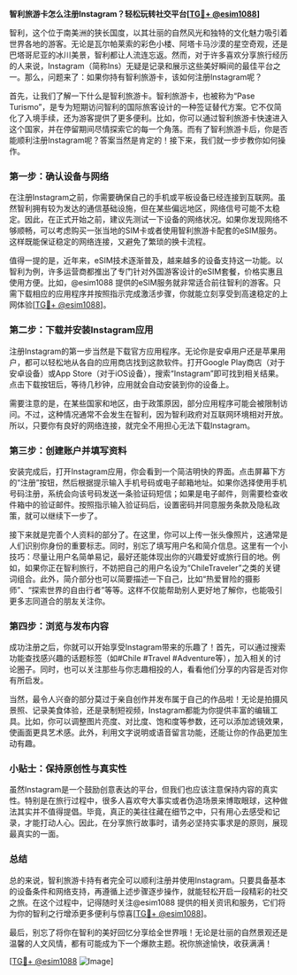 **智利旅游卡怎么注册Instagram？轻松玩转社交平台[[TG💪+ @esim1088](https://t.me/s/esim1088)]**

智利，这个位于南美洲的狭长国度，以其壮丽的自然风光和独特的文化魅力吸引着世界各地的游客。无论是瓦尔帕莱索的彩色小楼、阿塔卡马沙漠的星空奇观，还是巴塔哥尼亚的冰川美景，智利都让人流连忘返。然而，对于许多喜欢分享旅行经历的人来说，Instagram（简称Ins）无疑是记录和展示这些美好瞬间的最佳平台之一。那么，问题来了：如果你持有智利旅游卡，该如何注册Instagram呢？

首先，让我们了解一下什么是智利旅游卡。智利旅游卡，也被称为“Pase Turismo”，是专为短期访问智利的国际旅客设计的一种签证替代方案。它不仅简化了入境手续，还为游客提供了更多便利。比如，你可以通过智利旅游卡快速进入这个国家，并在停留期间尽情探索它的每一个角落。而有了智利旅游卡后，你是否能顺利注册Instagram呢？答案当然是肯定的！接下来，我们就一步步教你如何操作。

### 第一步：确认设备与网络

在注册Instagram之前，你需要确保自己的手机或平板设备已经连接到互联网。虽然智利拥有较为发达的通信基础设施，但在某些偏远地区，网络信号可能不太稳定。因此，在正式开始之前，建议先测试一下设备的网络状况。如果你发现网络不够顺畅，可以考虑购买一张当地的SIM卡或者使用智利旅游卡配套的eSIM服务。这样既能保证稳定的网络连接，又避免了繁琐的换卡流程。

值得一提的是，近年来，eSIM技术逐渐普及，越来越多的设备支持这一功能。以智利为例，许多运营商都推出了专门针对外国游客设计的eSIM套餐，价格实惠且使用方便。比如，@esim1088 提供的eSIM服务就非常适合前往智利的游客。只需下载相应的应用程序并按照指示完成激活步骤，你就能立刻享受到高速稳定的上网体验[[TG💪+ @esim1088](https://t.me/s/esim1088)]。

### 第二步：下载并安装Instagram应用

注册Instagram的第一步当然是下载官方应用程序。无论你是安卓用户还是苹果用户，都可以轻松地从各自的应用商店找到这款软件。打开Google Play商店（对于安卓设备）或App Store（对于iOS设备），搜索“Instagram”即可找到相关结果。点击下载按钮后，等待几秒钟，应用就会自动安装到你的设备上。

需要注意的是，在某些国家和地区，由于政策原因，部分应用程序可能会被限制访问。不过，这种情况通常不会发生在智利，因为智利政府对互联网环境相对开放。所以，只要你有良好的网络连接，就完全不用担心无法下载Instagram。

### 第三步：创建账户并填写资料

安装完成后，打开Instagram应用，你会看到一个简洁明快的界面。点击屏幕下方的“注册”按钮，然后根据提示输入手机号码或电子邮箱地址。如果你选择使用手机号码注册，系统会向该号码发送一条验证码短信；如果是电子邮件，则需要检查收件箱中的验证邮件。按照指示输入验证码后，设置密码并同意服务条款及隐私政策，就可以继续下一步了。

接下来就是完善个人资料的部分了。在这里，你可以上传一张头像照片，这通常是人们识别你身份的重要标志。同时，别忘了填写用户名和简介信息。这里有一个小技巧：尽量让用户名简单易记，最好还能体现出你的兴趣爱好或旅行目的地。例如，如果你正在智利旅行，不妨把自己的用户名设为“ChileTraveler”之类的关键词组合。此外，简介部分也可以简要描述一下自己，比如“热爱冒险的摄影师”、“探索世界的自由行者”等等。这样不仅能帮助别人更好地了解你，也能吸引更多志同道合的朋友关注你。

### 第四步：浏览与发布内容

成功注册之后，你就可以开始享受Instagram带来的乐趣了！首先，可以通过搜索功能查找感兴趣的话题标签（如#Chile #Travel #Adventure等），加入相关的讨论圈子。同时，也可以关注那些与你志趣相投的人，看看他们分享的内容是否对你有所启发。

当然，最令人兴奋的部分莫过于亲自创作并发布属于自己的作品啦！无论是拍摄风景照、记录美食体验，还是录制短视频，Instagram都能为你提供丰富的编辑工具。比如，你可以调整图片亮度、对比度、饱和度等参数，还可以添加滤镜效果，使画面更具艺术感。此外，利用文字说明或语音留言功能，还能让你的作品更加生动有趣。

### 小贴士：保持原创性与真实性

虽然Instagram是一个鼓励创意表达的平台，但我们也应该注意保持内容的真实性。特别是在旅行过程中，很多人喜欢夸大事实或者伪造场景来博取眼球，这种做法其实并不值得提倡。毕竟，真正的美往往藏在细节之中，只有用心去感受和记录，才能打动人心。因此，在分享旅行故事时，请务必坚持实事求是的原则，展现最真实的一面。

### 总结

总的来说，智利旅游卡持有者完全可以顺利注册并使用Instagram。只要具备基本的设备条件和网络支持，再遵循上述步骤逐步操作，就能轻松开启一段精彩的社交之旅。在这个过程中，记得随时关注@esim1088 提供的相关资讯和服务，它们将为你的智利之行增添更多便利与惊喜[[TG💪+ @esim1088](https://t.me/s/esim1088)]。

最后，别忘了将你在智利的美好回忆分享给全世界哦！无论是壮丽的自然景观还是温馨的人文风情，都有可能成为下一个爆款主题。祝你旅途愉快，收获满满！

[[TG💪+ @esim1088](https://t.me/s/esim1088) ![Image](https://i.postimg.cc/4NQfJmqS/Snipaste-2025-05-13-00-14-12.png)]